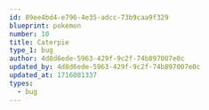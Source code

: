 ```yaml
---
id: 89ee4bd4-e796-4e35-adcc-73b9caa9f329
blueprint: pokemon
number: 10
title: Caterpie
type_1: bug
author: 4d8d6ede-5963-429f-9c2f-74b897007e0c
updated_by: 4d8d6ede-5963-429f-9c2f-74b897007e0c
updated_at: 1716081337
types:
  - bug
---
```


